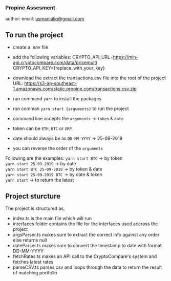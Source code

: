 ### Propine Assesment
author: email: usmanialiq@gmail.com


## To run the project
- create a .env file
- add the following variables:
CRYPTO_API_URL=https://min-api.cryptocompare.com/data/pricemulti <br />
CRYPTO_API_KEY={replace_with_your_key}

- download the extract the transactions.csv file into the root of the project
URL: https://s3-ap-southeast-1.amazonaws.com/static.propine.com/transactions.csv.zip 

- run command `yarn` to install the packages
- run comman `yarn start {arguments}` to run the project

- command line accepts the `arguments` -> `token` & `date`
- token can be `ETH`, `BTC` or `XRP`
- date should always be as `DD-MM-YYYY` -> 25-09-2019
- you can reverse the order of the `arguments`


Following are the examples:
`yarn start BTC` -> by token <br />
`yarn start 25-09-2019` -> by date <br />
`yarn start BTC 25-09-2019` -> by token & date <br />
`yarn start 25-09-2019 BTC` -> by date & token <br />
`yarn start` -> to return the latest <br />

## Project sturcture
The project is structured as, <br />
- index.ts is the main file which will run <br />
- interfaces folder contains the file for the interfaces used accross the project
- argsParser.ts makes sure to extract the correct info against any order else returns null
- dateParser.ts makes sure to convert the timestamp to date with format DD-MM-YYYY
- fetchRates.ts makes an API call to the CryptoCompare's system and fetches latest rates
- parseCSV.ts parses csv and loops through the data to return the result of matching portfolio
